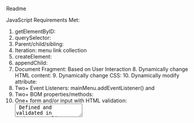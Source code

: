 Readme

JavaScript Requirements Met:
 1. getElementByID: <div>
 2. querySelector: <nav>
 3. Parent/child/sibling: 
 4. Iteration: menu link collection
 5. createElement: <a>
 6. appendChild: 
 7. Document Fragment:
    Based on User Interaction
     8. Dynamically change HTML content:
     9. Dynamically change CSS:
    10. Dynamically modify attribute:
11. Two+ Event Listeners: mainMenu.addEventListener() and 
12. Two+ BOM properties/methods:
13. One+ form and/or input with HTML validation: <textArea> Defined and validated in index.HTML
14. One+ form and/or input with DOM validation: <image> Defined in index.HTML and validated in main.js
15. Error Free
16. Commit Frequently
17. Readme
18. Creativity, presentation, and UE
19. Submit Link in Canvas

Extras:
 1. 
 2. 
 3. 
 4. 
 5. 
 6. 
 7. 
 8. 
 9. 
10. 

GitHub Link:
    https://github.com/michelehobson/DOM.git


About my website
